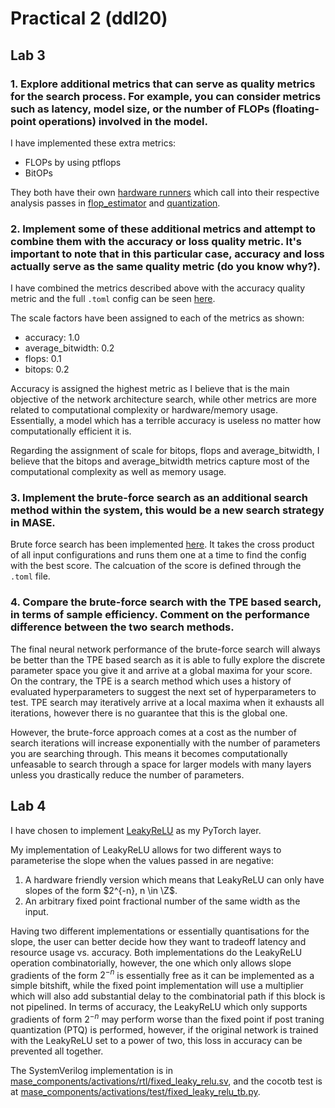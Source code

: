 # Practical 2 (ddl20)


## Lab 3
### 1. Explore additional metrics that can serve as quality metrics for the search process. For example, you can consider metrics such as latency, model size, or the number of FLOPs (floating-point operations) involved in the model.

I have implemented these extra metrics:
- FLOPs by using ptflops
- BitOPs

They both have their own [hardware runners](../machop/chop/actions/search/strategies/runners/hardware/) which call into their respective analysis passes in [flop_estimator](../machop/chop/passes/graph/analysis/flop_estimator/ptflops.py) and [quantization](../machop/chop/passes/graph/analysis/quantization/calculate_bitops.py).

### 2. Implement some of these additional metrics and attempt to combine them with the accuracy or loss quality metric. It's important to note that in this particular case, accuracy and loss actually serve as the same quality metric (do you know why?).

I have combined the metrics described above with the accuracy quality metric and
the full `.toml` config can be seen [here](../coursework/lab3/jsc_my_search.toml).

The scale factors have been assigned to each of the metrics as shown:
- accuracy: 1.0
- average_bitwidth: 0.2
- flops: 0.1
- bitops: 0.2

Accuracy is assigned the highest metric as I believe that is the main objective
of the network architecture search, while other metrics are more related to
computational complexity or hardware/memory usage. Essentially, a model which
has a terrible accuracy is useless no matter how computationally efficient it is.

Regarding the assignment of scale for bitops, flops and average_bitwidth, I
believe that the bitops and average_bitwidth metrics capture most of the computational
complexity as well as memory usage.

### 3. Implement the brute-force search as an additional search method within the system, this would be a new search strategy in MASE.

Brute force search has been implemented [here](../machop/chop/actions/search/strategies/brute_force.py). It takes the cross product of all input configurations and runs them one at a time to find the config with the best score. The calcuation of the score is defined through the `.toml` file.

### 4. Compare the brute-force search with the TPE based search, in terms of sample efficiency. Comment on the performance difference between the two search methods.

The final neural network performance of the brute-force search will always be better than the TPE based search as it is able to fully explore the discrete parameter space you give it and arrive at a global maxima for your score. On the contrary, the TPE is a search method which uses a history of evaluated hyperparameters to suggest the next set of hyperparameters to test. TPE search may iteratively arrive at a local maxima when it exhausts all iterations, however there is no guarantee that this is the global one.

However, the brute-force approach comes at a cost as the number of search iterations will increase exponentially with the number of parameters you are searching through. This means it becomes computationally unfeasable to search through a space for larger models with many layers unless you drastically reduce the number of parameters.

## Lab 4

I have chosen to implement [LeakyReLU](https://pytorch.org/docs/stable/generated/torch.nn.LeakyReLU.html#torch.nn.LeakyReLU) as my PyTorch layer.

My implementation of LeakyReLU allows for two different ways to parameterise the
slope when the values passed in are negative:
1. A hardware friendly version which means that LeakyReLU can only have slopes of the form $2^{-n}, n \in \Z$.
2. An arbitrary fixed point fractional number of the same width as the input.

Having two different implementations or essentially quantisations for the slope, the user can better decide how they want to tradeoff latency and resource usage vs. accuracy. Both implementations do the LeakyReLU operation combinatorially, however, the one which only allows slope gradients of the form $2^{-n}$ is essentially free as it can be implemented as a simple bitshift, while the fixed point implementation will use a multiplier which will also add substantial delay to the combinatorial path if this block is not pipelined. In terms of accuracy, the LeakyReLU which only supports gradients of form $2^{-n}$ may perform worse than the fixed point if post traning quantization (PTQ) is performed, however, if the original network is trained with the LeakyReLU set to a power of two, this loss in accuracy can be prevented all together.

The SystemVerilog implementation is in [mase_components/activations/rtl/fixed_leaky_relu.sv](../machop/mase_components/activations/rtl/fixed_leaky_relu.sv), and the cocotb test is at [mase_components/activations/test/fixed_leaky_relu_tb.py](../machop/mase_components/activations/test/fixed_leaky_relu_tb.py).
